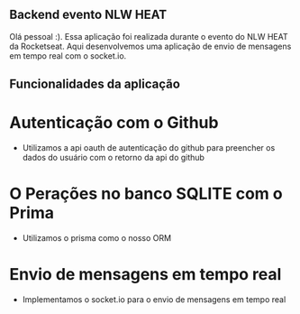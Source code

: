 ## Backend evento NLW HEAT

Olá pessoal :). Essa aplicação foi realizada durante o evento
do NLW HEAT da Rocketseat. Aqui desenvolvemos uma aplicação
de envio de mensagens em tempo real com o socket.io.

## Funcionalidades da aplicação

# Autenticação com o Github

- Utilizamos a api oauth de autenticação do github para preencher
  os dados do usuário com o retorno da api do github

# O Perações no banco SQLITE com o Prima

- Utilizamos o prisma como o nosso ORM

# Envio de mensagens em tempo real

- Implementamos o socket.io para o envio de mensagens em tempo real
